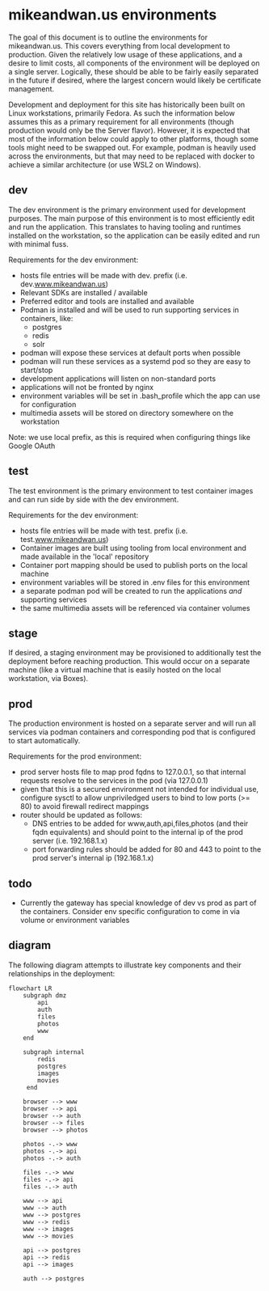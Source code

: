 # mikeandwan.us environments

The goal of this document is to outline the environments for mikeandwan.us.
This covers everything from local development to production.  Given the
relatively low usage of these applications, and a desire to limit costs,
all components of the environment will be deployed on a single server.
Logically, these should be able to be fairly easily separated in the future
if desired, where the largest concern would likely be certificate management.

Development and deployment for this site has historically been built on Linux
workstations, primarily Fedora.  As such the information below assumes this as
a primary requirement for all environments (though production would only be the
Server flavor).  However, it is expected that most of the information below
could apply to other platforms, though some tools might need to be swapped out.
For example, podman is heavily used across the environments, but that may
need to be replaced with docker to achieve a similar architecture (or use WSL2
on Windows).

## dev

The dev environment is the primary environment used for development purposes.
The main purpose of this environment is to most efficiently edit and run the
application.  This translates to having tooling and runtimes installed on the
workstation, so the application can be easily edited and run with minimal fuss.

Requirements for the dev environment:

- hosts file entries will be made with dev. prefix (i.e. dev.www.mikeandwan.us)
- Relevant SDKs are installed / available
- Preferred editor and tools are installed and available
- Podman is installed and will be used to run supporting services in containers, like:
  - postgres
  - redis
  - solr
- podman will expose these services at default ports when possible
- podman will run these services as a systemd pod so they are easy to start/stop
- development applications will listen on non-standard ports
- applications will not be fronted by nginx
- environment variables will be set in .bash_profile which the app can use for configuration
- multimedia assets will be stored on directory somewhere on the workstation

Note: we use local prefix, as this is required when configuring things like Google OAuth

## test

The test environment is the primary environment to test container images and
can run side by side with the dev environment.

Requirements for the dev environment:

- hosts file entries will be made with test. prefix (i.e. test.www.mikeandwan.us)
- Container images are built using tooling from local environment and made
  available in the 'local' repository
- Container port mapping should be used to publish ports on the local machine
- environment variables will be stored in .env files for this environment
- a separate podman pod will be created to run the applications _and_ supporting services
- the same multimedia assets will be referenced via container volumes

## stage

If desired, a staging environment may be provisioned to additionally test the
deployment before reaching production.  This would occur on a separate machine
(like a virtual machine that is easily hosted on the local workstation, via Boxes).

## prod

The production environment is hosted on a separate server and will run all services
via podman containers and corresponding pod that is configured to start automatically.

Requirements for the prod environment:

- prod server hosts file to map prod fqdns to 127.0.0.1, so that internal requests
  resolve to the services in the pod (via 127.0.0.1)
- given that this is a secured environment not intended for individual use, configure
  sysctl to allow unpriviledged users to bind to low ports (>= 80) to avoid firewall
  redirect mappings
- router should be updated as follows:
  - DNS entries to be added for www,auth,api,files,photos (and their fqdn equivalents)
    and should point to the internal ip of the prod server (i.e. 192.168.1.x)
  - port forwarding rules should be added for 80 and 443 to point to the prod server's
    internal ip (192.168.1.x)

## todo

- Currently the gateway has special knowledge of dev vs prod as part of the containers.
  Consider env specific configuration to come in via volume or environment variables

## diagram

The following diagram attempts to illustrate key components and their relationships in
the deployment:

```mermaid
flowchart LR
    subgraph dmz
        api
        auth
        files
        photos
        www
    end

    subgraph internal
        redis
        postgres
        images
        movies
     end

    browser --> www
    browser --> api
    browser --> auth
    browser --> files
    browser --> photos

    photos -.-> www
    photos -.-> api
    photos -.-> auth

    files -.-> www
    files -.-> api
    files -.-> auth

    www --> api
    www --> auth
    www --> postgres
    www --> redis
    www --> images
    www --> movies

    api --> postgres
    api --> redis
    api --> images

    auth --> postgres
```
